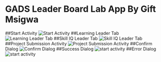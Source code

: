 # GADS Leader Board Lab App By Gift Msigwa

##Start Activity
![Start Activity](gads_resource/start_activity.png)
##Learning Leader Tab
![Learning Leader Tab](gads_resource/learning_leader_tab.png)
##Skill IQ Leader Tab
![Skill IQ Leader Tab](gads_resource/skill_iq_leader_tab.png)
##Project Submission Activity
![Project Submission Activity](gads_resource/project_submition_activity.png)
##Confirm Dialog
![Confirm Dialog](gads_resource/confirm_dialog.png)
##Success Dialog
![start activity](gads_resource/succcess_dialo.png)
##Error Dialog
![start activity](gads_resource/error_dialo.png)
